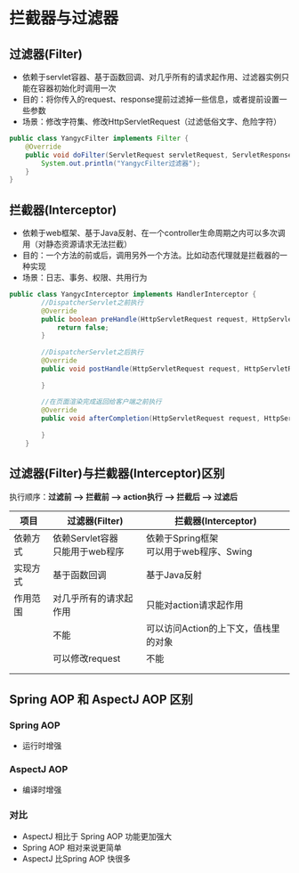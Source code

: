 # 拦截器与过滤器

## 过滤器(Filter)

* 依赖于servlet容器、基于函数回调、对几乎所有的请求起作用、过滤器实例只能在容器初始化时调用一次
* 目的：将你传入的request、response提前过滤掉一些信息，或者提前设置一些参数
* 场景：修改字符集、修改HttpServletRequest（过滤低俗文字、危险字符）

```java
public class YangycFilter implements Filter {
    @Override
    public void doFilter(ServletRequest servletRequest, ServletResponse servletResponse, FilterChain filterChain) throws IOException, ServletException {
        System.out.println("YangycFilter过滤器");
    }
}
```



## 拦截器(Interceptor)

* 依赖于web框架、基于Java反射、在一个controller生命周期之内可以多次调用（对静态资源请求无法拦截）
* 目的：一个方法的前或后，调用另外一个方法。比如动态代理就是拦截器的一种实现
* 场景：日志、事务、权限、共用行为

```java
public class YangycInterceptor implements HandlerInterceptor {
        //DispatcherServlet之前执行
        @Override
        public boolean preHandle(HttpServletRequest request, HttpServletResponse response, Object handler) throws Exception {
            return false;
        }
    
        //DispatcherServlet之后执行
        @Override
        public void postHandle(HttpServletRequest request, HttpServletResponse response, Object handler, ModelAndView modelAndView) throws Exception {
    
        }
    
        //在页面渲染完成返回给客户端之前执行 
        @Override
        public void afterCompletion(HttpServletRequest request, HttpServletResponse response, Object handler, Exception ex) throws Exception {
    
        }
    }
```





## 过滤器(Filter)与拦截器(Interceptor)区别

执行顺序：**过滤前 --> 拦截前 --> action执行 --> 拦截后 --> 过滤后**

| 项目     | 过滤器(Filter)                       | 拦截器(Interceptor)                          |
| -------- | ------------------------------------ | -------------------------------------------- |
| 依赖方式 | 依赖Servlet容器<br />只能用于web程序 | 依赖于Spring框架<br />可以用于web程序、Swing |
| 实现方式 | 基于函数回调                         | 基于Java反射                                 |
| 作用范围 | 对几乎所有的请求起作用               | 只能对action请求起作用                       |
|          | 不能                                 | 可以访问Action的上下文，值栈里的对象         |
|          | 可以修改request                      | 不能                                         |
|          |                                      |                                              |
|          |                                      |                                              |



## Spring AOP 和 AspectJ AOP 区别

### Spring AOP 

* 运行时增强

###  AspectJ AOP

* 编译时增强

### 对比

* AspectJ 相比于 Spring AOP 功能更加强大
*  Spring AOP 相对来说更简单
* AspectJ 比Spring AOP 快很多
